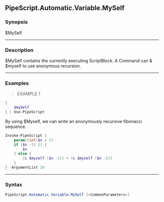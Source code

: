 PipeScript.Automatic.Variable.MySelf
------------------------------------




### Synopsis
$MySelf



---


### Description

$MySelf contains the currently executing ScriptBlock.
A Command can & $myself to use anonymous recursion.



---


### Examples
> EXAMPLE 1

```PowerShell
{
    $mySelf
} | Use-PipeScript
```
By using $Myself, we can write an anonymously recursive fibonacci sequence.

```PowerShell
Invoke-PipeScript {
    param([int]$n = 1)
    if ($n -lt 2) {
        $n
    } else {
        (& $myself ($n -1)) + (& $myself ($n -2))
    }
} -ArgumentList 10
```


---


### Syntax
```PowerShell
PipeScript.Automatic.Variable.MySelf [<CommonParameters>]
```
